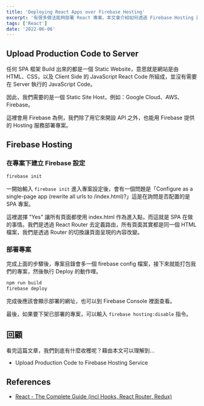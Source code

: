 ```yaml
---
title: 'Deploying React Apps over Firebase Hosting'
excerpt: '有很多做法能夠部署 React 專案，本文會介紹如何透過 Firebase Hosting 這項服務來部署一個 SPA 專案。'
tags: ['React']
date: '2022-06-06'
---
```


## Upload Production Code to Server

任何 SPA 框架 Build 出來的都是一個 Static Website，意思就是網站是由 HTML、CSS，以及 Client Side 的 JavaScript React Code 所組成，並沒有需要在 Server 執行的 JavaScript Code。

因此，我們需要的是一個 Static Site Host，例如：Google Cloud、AWS、Firebase。

這裡會用 Firebase 為例，我們除了用它來開設 API 之外，也能用 Firebase 提供的 Hosting 服務部署專案。

## Firebase Hosting

### 在專案下建立 Firebase 設定

```bash
firebase init
```

一開始輸入 `firebase init` 進入專案設定後，會有一個問題是「Configure as a single-page app (rewrite all urls to /index.html)?」這是在詢問是否配置的是 SPA 專案。

這裡選擇 "Yes" 讓所有頁面都使用 index.html 作為進入點，而這就是 SPA 在做的事情。我們是透過 React Router 去定義路由，所有頁面其實都是同一個 HTML 檔案，我們是透過 Router 的切換讓頁面呈現的內容改變。

### 部署專案

完成上面的步驟後，專案目錄會多一個 firebase config 檔案，接下來就能打包我們的專案，然後執行 Deploy 的動作哩。

```bash
npm run build
firebase deploy
```

完成後應該會顯示部署的網址，也可以到 Firebase Console 裡面查看。

最後，如果要下架已部署的專案，可以輸入 `firebase hosting:disable` 指令。

## 回顧

看完這篇文章，我們到底有什麼收穫呢？藉由本文可以理解到…

- Upload Production Code to Firebase Hosting Service

## References

- [React - The Complete Guide (incl Hooks, React Router, Redux)](https://www.udemy.com/course/react-the-complete-guide-incl-redux/)
